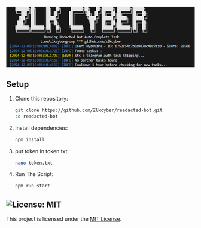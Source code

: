 ![banner](image.png)

## Setup

1. Clone this repository:
   ```bash
   git clone https://github.com/Zlkcyber/readacted-bot.git
   cd readacted-bot
   ```
2. Install dependencies:
   ```bash
   npm install
   ```
3. put token in token.txt:
   ```bash
   nano token.txt
   ```
4. Run The Script:
   ```bash
   npm run start
   ```

## ![License: MIT](https://img.shields.io/badge/License-MIT-yellow.svg)

This project is licensed under the [MIT License](LICENSE).
